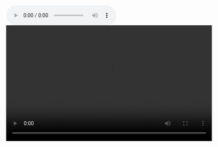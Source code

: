 
<audio controls>
  <source src="https://www.dropbox.com/scl/fi/6bn1ol5c0p7kb93q5w0c5/001-The-Science-Behind.mp4?rlkey=g8ymir64tnw4drpys2dunxaje&st=rv0qnwj2&dl=1" type="audio/mpeg">
</audio>


<video width="560" height="315" controls>
  <source src="https://www.dropbox.com/scl/fi/6bn1ol5c0p7kb93q5w0c5/001-The-Science-Behind.mp4?rlkey=g8ymir64tnw4drpys2dunxaje&st=rv0qnwj2&dl=1" type="video/mp4">
  Your browser does not support the video tag.
</video>
